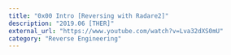 ```yaml
---
title: "0x00 Intro [Reversing with Radare2]"
description: "2019.06 [THER]"
external_url: "https://www.youtube.com/watch?v=Lva32dXS0mU"
category: "Reverse Engineering"
---
```


